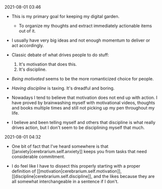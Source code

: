 
2021-08-01 03:46
- This is my primary goal for keeping my digital garden.
  - To organize my thoughts and extract immediately actionable items out of it.

- I usually have very big ideas and not enough momentum to deliver or act accordingly.
- Classic debate of what drives people to do stuff:
  1. It's motivation that does this.
  2. It's discipline.

- _Being motivated_ seems to be the more romanticized choice for people.
- _Having discipline_ is taxing. It's dreadful and boring.

- Nowadays I tend to believe that motivation does not end up with action. I have proved by brainwashing myself with motivational videos, thoughts and books multiple times and still not picking up my pen throughout my life.
- I believe and been telling myself and others that discipline is what really drives action, but I don't seem to be disciplining myself that much.

2021-08-01 04:32
- One bit of fact that I've heard somewhere is that [[anxiety|cerebrarium.self.anxiety]] keeps you from tasks that need considerable commitment.

- I do feel like I have to dissect this properly starting with a proper definition of [[motivation|cerebrarium.self.motivation]], [[discipline|cerebrarium.self.discipline]], and the likes because they are all somewhat interchangeable in a sentence if I don't.

